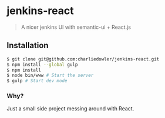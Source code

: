 # jenkins-react

> A nicer jenkins UI with semantic-ui + React.js

## Installation
```sh
$ git clone git@github.com:charliedowler/jenkins-react.git
$ npm install --global gulp
$ npm install
$ node bin/www # Start the server
$ gulp # Start dev mode
```

### Why?
Just a small side project messing around with React.